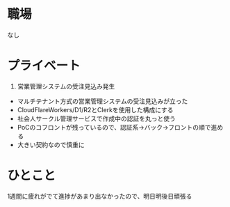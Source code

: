 # 職場
なし
# プライベート
1. 営業管理システムの受注見込み発生
  - マルチテナント方式の営業管理システムの受注見込みが立った
  - CloudFlareWorkers/D1/R2とClerkを使用した構成にする
  - 社会人サークル管理サービスで作成中の認証を丸っと使う
  - PoCのコフロントが残っているので、認証系→バック→フロントの順で進める
  - 大きい契約なので慎重に
# ひとこと
1週間に疲れがでて進捗があまり出なかったので、明日明後日頑張る